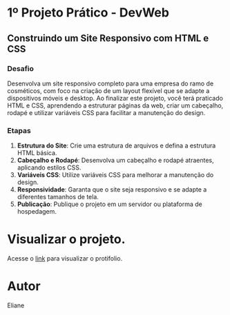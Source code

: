 # 1º Projeto Prático - DevWeb

## Construindo um Site Responsivo com HTML e CSS

### Desafio
Desenvolva um site responsivo completo para uma empresa do ramo de cosméticos, com foco na criação de um layout flexível que se adapte a dispositivos móveis e desktop. Ao finalizar este projeto, você terá praticado HTML e CSS, aprendendo a estruturar páginas da web, criar um cabeçalho, rodapé e utilizar variáveis CSS para facilitar a manutenção do design.

### Etapas
1. **Estrutura do Site**: Crie uma estrutura de arquivos e defina a estrutura HTML básica.
2. **Cabeçalho e Rodapé**: Desenvolva um cabeçalho e rodapé atraentes, aplicando estilos CSS.
3. **Variáveis CSS**: Utilize variáveis CSS para melhorar a manutenção do design.
4. **Responsividade**: Garanta que o site seja responsivo e se adapte a diferentes tamanhos de tela.
5. **Publicação**: Publique o projeto em um servidor ou plataforma de hospedagem.


# Visualizar o projeto.
 
Acesse o [link](https://chic-beauty.vercel.app/index.html) para visualizar o protifolio.

# Autor
Eliane
